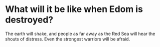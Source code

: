 # What will it be like when Edom is destroyed?

The earth will shake, and people as far away as the Red Sea will hear the shouts of distress. Even the strongest warriors will be afraid.
